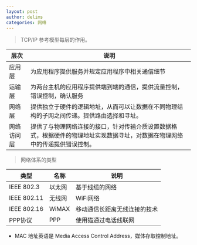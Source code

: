 ```yaml
---
layout: post
author: delims
categories: 网络
---
```


> TCP/IP 参考模型每层的作用。

| 层次 | 说明 |
| ---- | ---- |
| 应用层 | 为应用程序提供服务并规定应用程序中相关通信细节 |
| 运输层 | 为两台主机的应用程序提供端到端的通信，提供流量控制，错误控制，确认服务 |
| 网络层 | 提供独立于硬件的逻辑地址，从而可以让数据在不同物理结构的子网之间传递。提供路由选择和寻址。|
| 网络访问层 | 提供了与物理网络连接的接口，针对传输介质设置数据格式，根据硬件的物理地址实现数据寻址，对数据在物理网络中的传递提供错误控制。|

> 网络体系的类型

| 类型 | 名称 | 说明 |
| ---- | ---- | ---- | 
| IEEE 802.3 | 以太网 | 基于线缆的网络 |
| IEEE 802.11 | 无线网| WiFi网络 |
| IEEE 802.16 | WiMAX | 移动通信长距离无线连接的技术 |
| PPP协议 | PPP | 使用猫通过电话线联网 |

- MAC 地址英语是 Media Access Control Address，媒体存取控制地址。

 